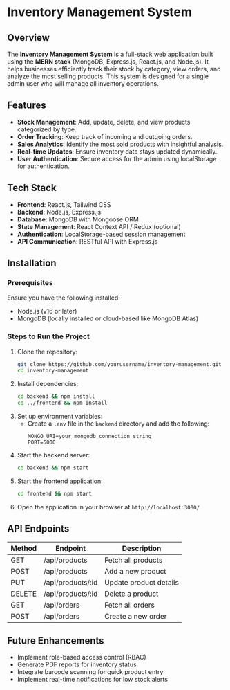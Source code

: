 # Inventory Management System

## Overview
The **Inventory Management System** is a full-stack web application built using the **MERN stack** (MongoDB, Express.js, React.js, and Node.js). It helps businesses efficiently track their stock by category, view orders, and analyze the most selling products. This system is designed for a single admin user who will manage all inventory operations.

## Features
- **Stock Management**: Add, update, delete, and view products categorized by type.
- **Order Tracking**: Keep track of incoming and outgoing orders.
- **Sales Analytics**: Identify the most sold products with insightful analysis.
- **Real-time Updates**: Ensure inventory data stays updated dynamically.
- **User Authentication**: Secure access for the admin using localStorage for authentication.

## Tech Stack
- **Frontend**: React.js, Tailwind CSS
- **Backend**: Node.js, Express.js
- **Database**: MongoDB with Mongoose ORM
- **State Management**: React Context API / Redux (optional)
- **Authentication**: LocalStorage-based session management
- **API Communication**: RESTful API with Express.js

## Installation
### Prerequisites
Ensure you have the following installed:
- Node.js (v16 or later)
- MongoDB (locally installed or cloud-based like MongoDB Atlas)

### Steps to Run the Project
1. Clone the repository:
   ```sh
   git clone https://github.com/yourusername/inventory-management.git
   cd inventory-management
   ```
2. Install dependencies:
   ```sh
   cd backend && npm install
   cd ../frontend && npm install
   ```
3. Set up environment variables:
   - Create a `.env` file in the `backend` directory and add the following:
     ```env
     MONGO_URI=your_mongodb_connection_string
     PORT=5000
     ```
4. Start the backend server:
   ```sh
   cd backend && npm start
   ```
5. Start the frontend application:
   ```sh
   cd frontend && npm start
   ```
6. Open the application in your browser at `http://localhost:3000/`

## API Endpoints
| Method | Endpoint          | Description |
|--------|------------------|-------------|
| GET    | /api/products    | Fetch all products |
| POST   | /api/products    | Add a new product |
| PUT    | /api/products/:id| Update product details |
| DELETE | /api/products/:id| Delete a product |
| GET    | /api/orders      | Fetch all orders |
| POST   | /api/orders      | Create a new order |

## Future Enhancements
- Implement role-based access control (RBAC)
- Generate PDF reports for inventory status
- Integrate barcode scanning for quick product entry
- Implement real-time notifications for low stock alerts
  
